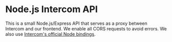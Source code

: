 # Node.js Intercom API

This is a small Node.js/Express API that serves as a proxy between Intercom and our frontend. We enable all CORS requests to avoid errors. We also use [Intercom's official Node bindings](https://github.com/intercom/intercom-node).
